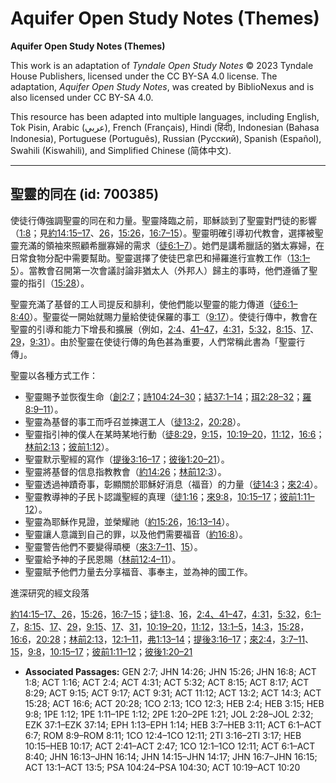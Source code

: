 # Aquifer Open Study Notes (Themes)

**Aquifer Open Study Notes (Themes)**

This work is an adaptation of *Tyndale Open Study Notes* © 2023 Tyndale House Publishers, licensed under the CC BY\-SA 4\.0 license. The adaptation, *Aquifer Open Study Notes*, was created by BiblioNexus and is also licensed under CC BY\-SA 4\.0\.

This resource has been adapted into multiple languages, including English, Tok Pisin, Arabic (عربي), French (Français), Hindi (हिंदी), Indonesian (Bahasa Indonesia), Portuguese (Português), Russian (Русский), Spanish (Español), Swahili (Kiswahili), and Simplified Chinese (简体中文).



--------------------------------

## 聖靈的同在 (id: 700385)

使徒行傳強調聖靈的同在和力量。聖靈降臨之前，耶穌談到了聖靈對門徒的影響（[1:8](https://ref.ly/Acts1:8)；見[約14:15–17](https://ref.ly/John14:15-John14:17)、[26](https://ref.ly/John14:26)，[15:26](https://ref.ly/John15:26)，[16:7–15](https://ref.ly/John16:7-John16:15)）。聖靈明確引導初代教會，選擇被聖靈充滿的領袖來照顧希臘寡婦的需求（[徒6:1–7](https://ref.ly/Acts6:1-Acts6:7)）。她們是講希臘話的猶太寡婦，在日常食物分配中需要幫助。聖靈選擇了使徒巴拿巴和掃羅進行宣教工作（[13:1–5](https://ref.ly/Acts13:1-Acts13:5)）。當教會召開第一次會議討論非猶太人（外邦人）歸主的事時，他們遵循了聖靈的指引（[15:28](https://ref.ly/Acts15:28)）。

聖靈充滿了基督的工人司提反和腓利，使他們能以聖靈的能力傳道（[徒6:1–8:40](https://ref.ly/Acts6:1-Acts8:40)）。聖靈從一開始就賜力量給使徒保羅的事工（[9:17](https://ref.ly/Acts9:17)）。使徒行傳中，教會在聖靈的引導和能力下增長和擴展（例如，[2:4](https://ref.ly/Acts2:4)、[41–47](https://ref.ly/Acts2:41-Acts2:47)，[4:31](https://ref.ly/Acts4:31)，[5:32](https://ref.ly/Acts5:32)，[8:15](https://ref.ly/Acts8:15)、[17](https://ref.ly/Acts8:17)、[29](https://ref.ly/Acts8:29)，[9:31](https://ref.ly/Acts9:31)）。由於聖靈在使徒行傳的角色甚為重要，人們常稱此書為「聖靈行傳」。

聖靈以各種方式工作：

* 聖靈賜予並恢復生命（[創2:7](https://ref.ly/Gen2:7)；[詩104:24–30](https://ref.ly/Ps104:24-Ps104:30)；[結37:1–14](https://ref.ly/Ezek37:1-Ezek37:14)；[珥2:28–32](https://ref.ly/Joel2:28-Joel2:32)；[羅8:9–11](https://ref.ly/Rom8:9-Rom8:11)）。
* 聖靈為基督的事工而呼召並揀選工人（[徒13:2](https://ref.ly/Acts13:2)，[20:28](https://ref.ly/Acts20:28)）。
* 聖靈指引神的僕人在某時某地行動（[徒8:29](https://ref.ly/Acts8:29)，[9:15](https://ref.ly/Acts9:15)，[10:19–20](https://ref.ly/Acts10:19-Acts10:20)，[11:12](https://ref.ly/Acts11:12)，[16:6](https://ref.ly/Acts16:6)；[林前2:13](https://ref.ly/1Cor2:13)；[彼前1:12](https://ref.ly/1Pet1:12)）。
* 聖靈默示聖經的寫作（[提後3:16–17](https://ref.ly/2Tim3:16-2Tim3:17)；[彼後1:20–21](https://ref.ly/2Pet1:20-2Pet1:21)）。
* 聖靈將基督的信息指教教會（[約14:26](https://ref.ly/John14:26)；[林前12:3](https://ref.ly/1Cor12:3)）。
* 聖靈透過神蹟奇事，彰顯關於耶穌好消息（福音）的力量（[徒14:3](https://ref.ly/Acts14:3)；[來2:4](https://ref.ly/Heb2:4)）。
* 聖靈教導神的子民卜認識聖經的真理（[徒1:16](https://ref.ly/Acts1:16)；[來9:8](https://ref.ly/Heb9:8)，[10:15–17](https://ref.ly/Heb10:15-Heb10:17)；[彼前1:11–12](https://ref.ly/1Pet1:11-1Pet1:12)）。
* 聖靈為耶穌作見證，並榮耀祂（[約15:26](https://ref.ly/John15:26)，[16:13–14](https://ref.ly/John16:13-John16:14)）。
* 聖靈讓人意識到自己的罪，以及他們需要福音（[約16:8](https://ref.ly/John16:8)）。
* 聖靈警告他們不要變得頑梗（[來3:7–11](https://ref.ly/Heb3:7-Heb3:11)、[15](https://ref.ly/Heb3:15)）。
* 聖靈給予神的子民恩賜（[林前12:4–11](https://ref.ly/1Cor12:4-1Cor12:11)）。
* 聖靈賦予他們力量去分享福音、事奉主，並為神的國工作。

進深研究的經文段落

[約14:15–17、](https://ref.ly/John14:15-John14:17)[26](https://ref.ly/John14:26)，[15:26](https://ref.ly/John15:26)，[16:7–15](https://ref.ly/John16:7-John16:15)；[徒1:8](https://ref.ly/Acts1:8)、[16](https://ref.ly/Acts1:16)，[2:4、](https://ref.ly/Acts2:4)[41–47](https://ref.ly/Acts2:41-Acts2:47)，[4:31](https://ref.ly/Acts4:31)，[5:32](https://ref.ly/Acts5:32)，[6:1–7](https://ref.ly/Acts6:1-Acts6:7)，[8:15](https://ref.ly/Acts8:15)、[17](https://ref.ly/Acts8:17)、[29](https://ref.ly/Acts8:29)，[9:15](https://ref.ly/Acts9:15)、[17](https://ref.ly/Acts9:17)、[31](https://ref.ly/Acts9:31)，[10:19–20](https://ref.ly/Acts10:19-Acts10:20)，[11:12](https://ref.ly/Acts11:12)，[13:1–5](https://ref.ly/Acts13:1-Acts13:5)，[14:3](https://ref.ly/Acts14:3)，[15:28](https://ref.ly/Acts15:28)，[16:6](https://ref.ly/Acts16:6)，[20:28](https://ref.ly/Acts20:28)；[林前2:13](https://ref.ly/1Cor2:13)，[12:1–11](https://ref.ly/1Cor12:1-1Cor12:11)，[弗1:13–14](https://ref.ly/Eph1:13-Eph1:14)；[提後3:16–17](https://ref.ly/2Tim3:16-2Tim3:17)；[來2:4](https://ref.ly/Heb2:4)，[3:7–11](https://ref.ly/Heb3:7-Heb3:11)、[15](https://ref.ly/Heb3:15)，[9:8](https://ref.ly/Heb9:8)，[10:15–17](https://ref.ly/Heb10:15-Heb10:17)；[彼前1:11–12](https://ref.ly/1Pet1:11-1Pet1:12)；[彼後1:20–21](https://ref.ly/2Pet1:20-2Pet1:21)

* **Associated Passages:** GEN 2:7; JHN 14:26; JHN 15:26; JHN 16:8; ACT 1:8; ACT 1:16; ACT 2:4; ACT 4:31; ACT 5:32; ACT 8:15; ACT 8:17; ACT 8:29; ACT 9:15; ACT 9:17; ACT 9:31; ACT 11:12; ACT 13:2; ACT 14:3; ACT 15:28; ACT 16:6; ACT 20:28; 1CO 2:13; 1CO 12:3; HEB 2:4; HEB 3:15; HEB 9:8; 1PE 1:12; 1PE 1:11–1PE 1:12; 2PE 1:20–2PE 1:21; JOL 2:28–JOL 2:32; EZK 37:1–EZK 37:14; EPH 1:13–EPH 1:14; HEB 3:7–HEB 3:11; ACT 6:1–ACT 6:7; ROM 8:9–ROM 8:11; 1CO 12:4–1CO 12:11; 2TI 3:16–2TI 3:17; HEB 10:15–HEB 10:17; ACT 2:41–ACT 2:47; 1CO 12:1–1CO 12:11; ACT 6:1–ACT 8:40; JHN 16:13–JHN 16:14; JHN 14:15–JHN 14:17; JHN 16:7–JHN 16:15; ACT 13:1–ACT 13:5; PSA 104:24–PSA 104:30; ACT 10:19–ACT 10:20

